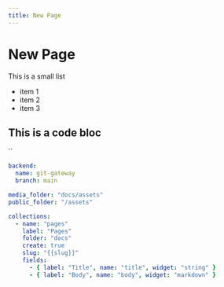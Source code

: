```yaml
---
title: New Page
---
```

# N﻿ew Page

T﻿his is a small list 

* i﻿tem 1
* i﻿tem 2 
* i﻿tem 3

## This is a code bloc

``

```yaml
backend:
  name: git-gateway
  branch: main

media_folder: "docs/assets"
public_folder: "/assets"

collections:
  - name: "pages"
    label: "Pages"
    folder: "docs"
    create: true
    slug: "{{slug}}"
    fields:
      - { label: "Title", name: "title", widget: "string" }
      - { label: "Body", name: "body", widget: "markdown" }
```